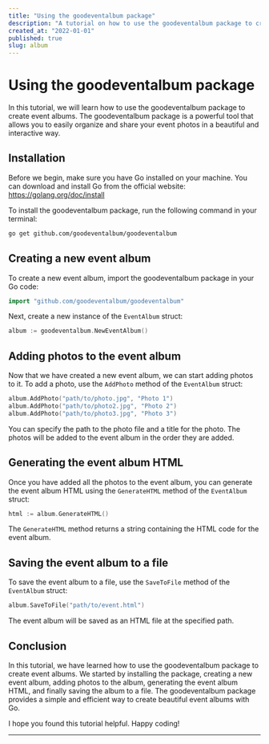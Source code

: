 ```yaml
---
title: "Using the goodeventalbum package"
description: "A tutorial on how to use the goodeventalbum package to create event albums"
created_at: "2022-01-01"
published: true
slug: album
---
```


# Using the goodeventalbum package

In this tutorial, we will learn how to use the goodeventalbum package to create event albums. The goodeventalbum package is a powerful tool that allows you to easily organize and share your event photos in a beautiful and interactive way.

## Installation

Before we begin, make sure you have Go installed on your machine. You can download and install Go from the official website: https://golang.org/doc/install

To install the goodeventalbum package, run the following command in your terminal:

```bash
go get github.com/goodeventalbum/goodeventalbum
```

## Creating a new event album

To create a new event album, import the goodeventalbum package in your Go code:

```go
import "github.com/goodeventalbum/goodeventalbum"
```

Next, create a new instance of the `EventAlbum` struct:

```go
album := goodeventalbum.NewEventAlbum()
```

## Adding photos to the event album

Now that we have created a new event album, we can start adding photos to it. To add a photo, use the `AddPhoto` method of the `EventAlbum` struct:

```go
album.AddPhoto("path/to/photo.jpg", "Photo 1")
album.AddPhoto("path/to/photo2.jpg", "Photo 2")
album.AddPhoto("path/to/photo3.jpg", "Photo 3")
```

You can specify the path to the photo file and a title for the photo. The photos will be added to the event album in the order they are added.

## Generating the event album HTML

Once you have added all the photos to the event album, you can generate the event album HTML using the `GenerateHTML` method of the `EventAlbum` struct:

```go
html := album.GenerateHTML()
```

The `GenerateHTML` method returns a string containing the HTML code for the event album.

## Saving the event album to a file

To save the event album to a file, use the `SaveToFile` method of the `EventAlbum` struct:

```go
album.SaveToFile("path/to/event.html")
```

The event album will be saved as an HTML file at the specified path.

## Conclusion

In this tutorial, we have learned how to use the goodeventalbum package to create event albums. We started by installing the package, creating a new event album, adding photos to the album, generating the event album HTML, and finally saving the album to a file. The goodeventalbum package provides a simple and efficient way to create beautiful event albums with Go.

I hope you found this tutorial helpful. Happy coding!

***